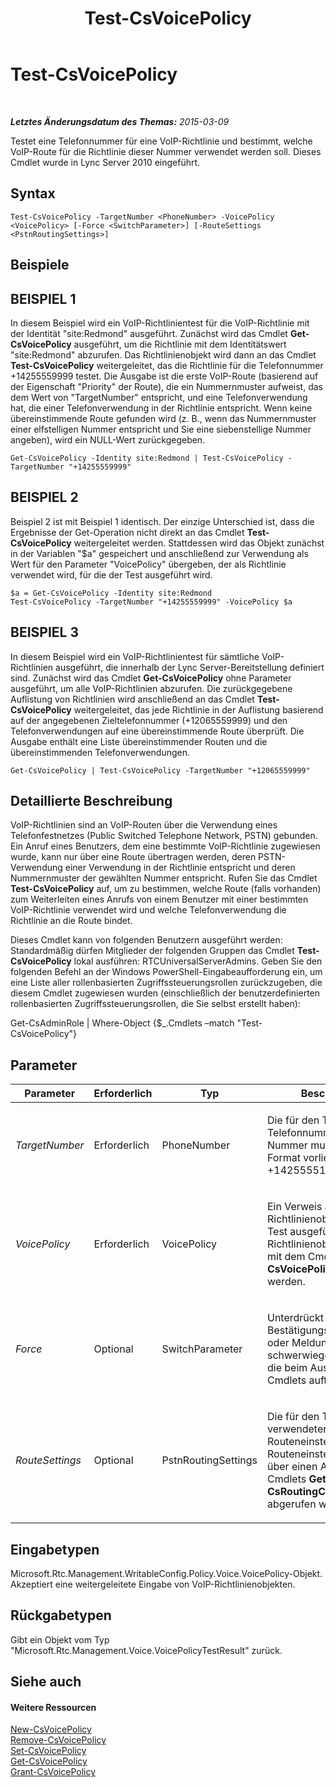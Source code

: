 ﻿---
title: Test-CsVoicePolicy
TOCTitle: Test-CsVoicePolicy
ms:assetid: 4d631e36-3a9d-4ca2-913f-8c9f4e93183d
ms:mtpsurl: https://technet.microsoft.com/de-de/library/Gg398310(v=OCS.15)
ms:contentKeyID: 49293951
ms.date: 05/19/2016
mtps_version: v=OCS.15
ms.translationtype: HT
---

# Test-CsVoicePolicy

 

_**Letztes Änderungsdatum des Themas:** 2015-03-09_

Testet eine Telefonnummer für eine VoIP-Richtlinie und bestimmt, welche VoIP-Route für die Richtlinie dieser Nummer verwendet werden soll. Dieses Cmdlet wurde in Lync Server 2010 eingeführt.

## Syntax

    Test-CsVoicePolicy -TargetNumber <PhoneNumber> -VoicePolicy <VoicePolicy> [-Force <SwitchParameter>] [-RouteSettings <PstnRoutingSettings>]

## Beispiele

## BEISPIEL 1

In diesem Beispiel wird ein VoIP-Richtlinientest für die VoIP-Richtlinie mit der Identität "site:Redmond" ausgeführt. Zunächst wird das Cmdlet **Get-CsVoicePolicy** ausgeführt, um die Richtlinie mit dem Identitätswert "site:Redmond" abzurufen. Das Richtlinienobjekt wird dann an das Cmdlet **Test-CsVoicePolicy** weitergeleitet, das die Richtlinie für die Telefonnummer +14255559999 testet. Die Ausgabe ist die erste VoIP-Route (basierend auf der Eigenschaft "Priority" der Route), die ein Nummernmuster aufweist, das dem Wert von "TargetNumber" entspricht, und eine Telefonverwendung hat, die einer Telefonverwendung in der Richtlinie entspricht. Wenn keine übereinstimmende Route gefunden wird (z. B., wenn das Nummernmuster einer elfstelligen Nummer entspricht und Sie eine siebenstellige Nummer angeben), wird ein NULL-Wert zurückgegeben.

    Get-CsVoicePolicy -Identity site:Redmond | Test-CsVoicePolicy -TargetNumber "+14255559999"

## BEISPIEL 2

Beispiel 2 ist mit Beispiel 1 identisch. Der einzige Unterschied ist, dass die Ergebnisse der Get-Operation nicht direkt an das Cmdlet **Test-CsVoicePolicy** weitergeleitet werden. Stattdessen wird das Objekt zunächst in der Variablen "$a" gespeichert und anschließend zur Verwendung als Wert für den Parameter "VoicePolicy" übergeben, der als Richtlinie verwendet wird, für die der Test ausgeführt wird.

    $a = Get-CsVoicePolicy -Identity site:Redmond
    Test-CsVoicePolicy -TargetNumber "+14255559999" -VoicePolicy $a

## BEISPIEL 3

In diesem Beispiel wird ein VoIP-Richtlinientest für sämtliche VoIP-Richtlinien ausgeführt, die innerhalb der Lync Server-Bereitstellung definiert sind. Zunächst wird das Cmdlet **Get-CsVoicePolicy** ohne Parameter ausgeführt, um alle VoIP-Richtlinien abzurufen. Die zurückgegebene Auflistung von Richtlinien wird anschließend an das Cmdlet **Test-CsVoicePolicy** weitergeleitet, das jede Richtlinie in der Auflistung basierend auf der angegebenen Zieltelefonnummer (+12065559999) und den Telefonverwendungen auf eine übereinstimmende Route überprüft. Die Ausgabe enthält eine Liste übereinstimmender Routen und die übereinstimmenden Telefonverwendungen.

    Get-CsVoicePolicy | Test-CsVoicePolicy -TargetNumber "+12065559999"

## Detaillierte Beschreibung

VoIP-Richtlinien sind an VoIP-Routen über die Verwendung eines Telefonfestnetzes (Public Switched Telephone Network, PSTN) gebunden. Ein Anruf eines Benutzers, dem eine bestimmte VoIP-Richtlinie zugewiesen wurde, kann nur über eine Route übertragen werden, deren PSTN-Verwendung einer Verwendung in der Richtlinie entspricht und deren Nummernmuster der gewählten Nummer entspricht. Rufen Sie das Cmdlet **Test-CsVoicePolicy** auf, um zu bestimmen, welche Route (falls vorhanden) zum Weiterleiten eines Anrufs von einem Benutzer mit einer bestimmten VoIP-Richtlinie verwendet wird und welche Telefonverwendung die Richtlinie an die Route bindet.

Dieses Cmdlet kann von folgenden Benutzern ausgeführt werden: Standardmäßig dürfen Mitglieder der folgenden Gruppen das Cmdlet **Test-CsVoicePolicy** lokal ausführen: RTCUniversalServerAdmins. Geben Sie den folgenden Befehl an der Windows PowerShell-Eingabeaufforderung ein, um eine Liste aller rollenbasierten Zugriffssteuerungsrollen zurückzugeben, die diesem Cmdlet zugewiesen wurden (einschließlich der benutzerdefinierten rollenbasierten Zugriffssteuerungsrollen, die Sie selbst erstellt haben):

Get-CsAdminRole | Where-Object {$\_.Cmdlets –match "Test-CsVoicePolicy"}

## Parameter


<table>
<colgroup>
<col style="width: 25%" />
<col style="width: 25%" />
<col style="width: 25%" />
<col style="width: 25%" />
</colgroup>
<thead>
<tr class="header">
<th>Parameter</th>
<th>Erforderlich</th>
<th>Typ</th>
<th>Beschreibung</th>
</tr>
</thead>
<tbody>
<tr class="odd">
<td><p><em>TargetNumber</em></p></td>
<td><p>Erforderlich</p></td>
<td><p>PhoneNumber</p></td>
<td><p>Die für den Test verwendete Telefonnummer. Diese Nummer muss im E.164-Format vorliegen (z. B. +14255551212).</p></td>
</tr>
<tr class="even">
<td><p><em>VoicePolicy</em></p></td>
<td><p>Erforderlich</p></td>
<td><p>VoicePolicy</p></td>
<td><p>Ein Verweis auf ein VoIP-Richtlinienobjekt, für das der Test ausgeführt wird. VoIP-Richtlinienobjekte können mit dem Cmdlet <strong>Get-CsVoicePolicy</strong> abgerufen werden.</p></td>
</tr>
<tr class="odd">
<td><p><em>Force</em></p></td>
<td><p>Optional</p></td>
<td><p>SwitchParameter</p></td>
<td><p>Unterdrückt die Anzeige von Bestätigungsaufforderungen oder Meldungen bei nicht schwerwiegenden Fehlern, die beim Ausführen des Cmdlets auftreten können.</p></td>
</tr>
<tr class="even">
<td><p><em>RouteSettings</em></p></td>
<td><p>Optional</p></td>
<td><p>PstnRoutingSettings</p></td>
<td><p>Die für den Test verwendeten Routeneinstellungen. Die Routeneinstellungen können über einen Aufruf des Cmdlets <strong>Get-CsRoutingConfiguration</strong> abgerufen werden.</p></td>
</tr>
</tbody>
</table>


## Eingabetypen

Microsoft.Rtc.Management.WritableConfig.Policy.Voice.VoicePolicy-Objekt. Akzeptiert eine weitergeleitete Eingabe von VoIP-Richtlinienobjekten.

## Rückgabetypen

Gibt ein Objekt vom Typ "Microsoft.Rtc.Management.Voice.VoicePolicyTestResult" zurück.

## Siehe auch

#### Weitere Ressourcen

[New-CsVoicePolicy](new-csvoicepolicy.md)  
[Remove-CsVoicePolicy](remove-csvoicepolicy.md)  
[Set-CsVoicePolicy](set-csvoicepolicy.md)  
[Get-CsVoicePolicy](get-csvoicepolicy.md)  
[Grant-CsVoicePolicy](grant-csvoicepolicy.md)

